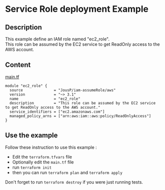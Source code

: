 # Service Role deployment Example
## Description
This example define an IAM role named "ec2_role".  
This role can be assumed by the EC2 service to get ReadOnly access to the AWS account.  

## Content
[main.tf](main.tf)
```
module "ec2_role" {
  source              = "JousP/iam-assumeRole/aws"
  version             = "~> 3.1"
  name                = "ec2_role"
  description         = "This role can be assumed by the EC2 service to get ReadOnly access to the AWS account."
  service_identifiers = ["ec2.amazonaws.com"]
  managed_policy_arns = ["arn:aws:iam::aws:policy/ReadOnlyAccess"]
}
```

## Use the example
Follow these instruction to use this example :  
- Edit the `terraform.tfvars` file
- Optionally edit the `main.tf` file
- run `terraform init`
- then you can run `terraform plan` and `terraform apply`

Don't forget to run `terraform destroy` if you were just running tests.

